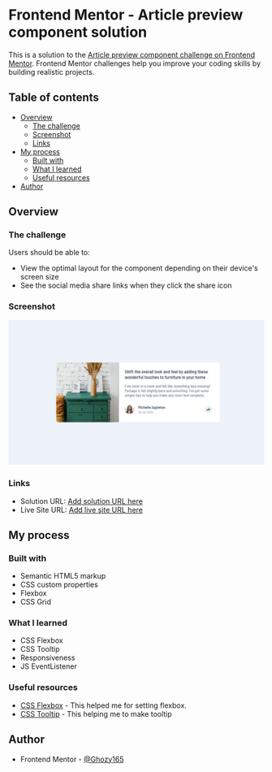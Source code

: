# Frontend Mentor - Article preview component solution

This is a solution to the [Article preview component challenge on Frontend Mentor](https://www.frontendmentor.io/challenges/article-preview-component-dYBN_pYFT). Frontend Mentor challenges help you improve your coding skills by building realistic projects. 

## Table of contents

- [Overview](#overview)
  - [The challenge](#the-challenge)
  - [Screenshot](#screenshot)
  - [Links](#links)
- [My process](#my-process)
  - [Built with](#built-with)
  - [What I learned](#what-i-learned)
  - [Useful resources](#useful-resources)
- [Author](#author)


## Overview

### The challenge

Users should be able to:

- View the optimal layout for the component depending on their device's screen size
- See the social media share links when they click the share icon

### Screenshot

![](./my_solution.png)

### Links

- Solution URL: [Add solution URL here](https://your-solution-url.com)
- Live Site URL: [Add live site URL here](https://your-live-site-url.com)

## My process

### Built with

- Semantic HTML5 markup
- CSS custom properties
- Flexbox
- CSS Grid

### What I learned

- CSS Flexbox
- CSS Tooltip
- Responsiveness
- JS EventListener

### Useful resources

- [CSS Flexbox](https://css-tricks.com/snippets/css/a-guide-to-flexbox/) - This helped me for setting flexbox.
- [CSS Tooltip](https://www.w3schools.com/css/css_tooltip.asp) - This helping me to make tooltip

## Author

- Frontend Mentor - [@Ghozy165](https://www.frontendmentor.io/profile/Ghozy165)
